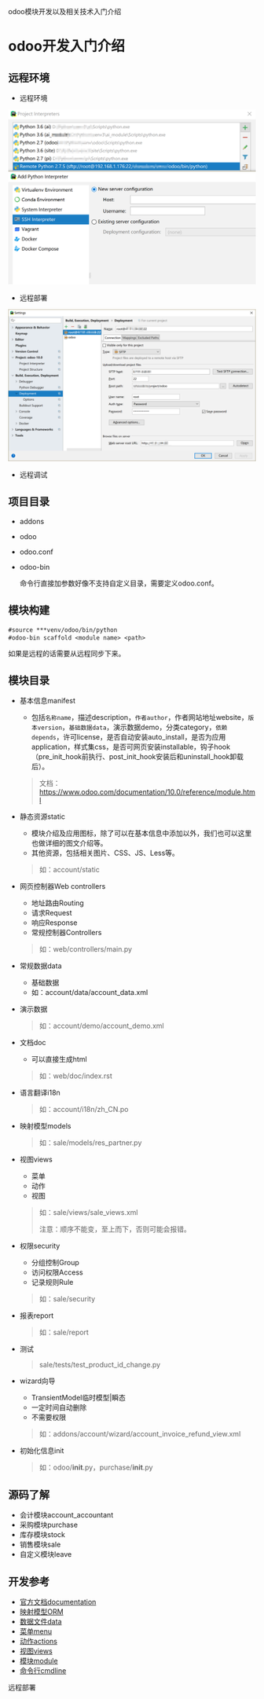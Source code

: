odoo模块开发以及相关技术入门介绍

# odoo开发入门介绍

## 远程环境

* 远程环境

![SSH环境](assets/img_01.png)

* 远程部署

![SFTP部署](assets/img_02.png)

* 远程调试


## 项目目录

* addons

* odoo

* odoo.conf

* odoo-bin

  命令行直接加参数好像不支持自定义目录，需要定义odoo.conf。

## 模块构建

```
#source ***venv/odoo/bin/python
#odoo-bin scaffold <module name> <path>
```

如果是远程的话需要从远程同步下来。

## 模块目录

* 基本信息manifest
  * 包括`名称name`，描述description，`作者author`，作者网站地址website，`版本version`，`基础数据data`，演示数据demo，分类category，`依赖depends`，许可license，是否自动安装auto_install，是否为应用application，样式集css，是否可网页安装installable，钩子hook（pre_init_hook前执行、post_init_hook安装后和uninstall_hook卸载后）。

  > 文档：https://www.odoo.com/documentation/10.0/reference/module.html

* 静态资源static
  * 模块介绍及应用图标，除了可以在基本信息中添加以外，我们也可以这里也做详细的图文介绍等。
  * 其他资源，包括相关图片、CSS、JS、Less等。

  > 如：account/static

* 网页控制器Web controllers

  * 地址路由Routing
  * 请求Request
  * 响应Response
  * 常规控制器Controllers

  > 如：web/controllers/main.py

* 常规数据data

  * 基础数据
  * 如：account/data/account_data.xml

* 演示数据

  > 如：account/demo/account_demo.xml

* 文档doc

  * 可以直接生成html

  > 如：web/doc/index.rst

* 语言翻译i18n

  > 如：account/i18n/zh_CN.po

* 映射模型models

  > 如：sale/models/res_partner.py

* 视图views

  * 菜单
  * 动作
  * 视图

  > 如：sale/views/sale_views.xml
  >
  > 注意：顺序不能变，至上而下，否则可能会报错。

* 权限security

  * 分组控制Group
  * 访问权限Access
  * 记录规则Rule

  > 如：sale/security

* 报表report

  > 如：sale/report

* 测试

  > sale/tests/test_product_id_change.py

* wizard向导

  * TransientModel临时模型|瞬态
  * 一定时间自动删除
  * 不需要权限

  > 如：addons/account/wizard/account_invoice_refund_view.xml

* 初始化信息init

  > 如：odoo/__init__.py，purchase/__init__.py

## 源码了解

* 会计模块account_accountant
* 采购模块purchase
* 库存模块stock
* 销售模块sale
* 自定义模块leave

## 开发参考

* [官方文档documentation](module.md)
* [映射模型ORM](module.md)
* [数据文件data](module.md)
* [菜单menu](module.md)
* [动作actions](module.md)
* [视图views](module.md)
* [模块module](module.md)
* [命令行cmdline](module.md)















































<span id="ycbs">远程部署</span>